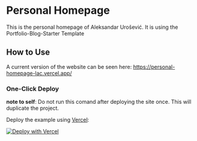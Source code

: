 # Personal Homepage

This is the personal homepage of Aleksandar Urošević.
It is using the Portfolio-Blog-Starter Template


## How to Use
A current version of the website can be seen here: https://personal-homepage-lac.vercel.app/

### One-Click Deploy

**note to self**: Do not run this comand after deploying the site once. This will duplicate the project.

Deploy the example using [Vercel](https://vercel.com?utm_source=github&utm_medium=readme&utm_campaign=vercel-examples):

[![Deploy with Vercel](https://vercel.com/button)](https://vercel.com/new/clone?repository-url=https://github.com/vercel/examples/tree/main/solutions/blog&project-name=blog&repository-name=blog)




